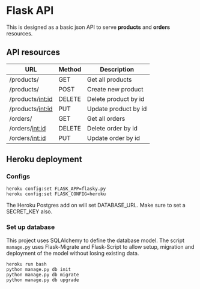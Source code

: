 # Flask API 

This is designed as a basic json API to serve **products** and **orders** resources.

## API resources

| URL                | Method    | Description             |
| -------------------|-----------|------------------------ |
| /products/         | GET       | Get all products        |
| /products/         | POST      | Create new product      |
| /products/<int:id> | DELETE    | Delete product by id    |
| /products/<int:id> | PUT       | Update product by id    |
| /orders/           | GET       | Get all orders          |
| /orders/<int:id>   | DELETE    | Delete order by id      |
| /orders/<int:id>   | PUT       | Update order by id      |

## Heroku deployment

### Configs

```
heroku config:set FLASK_APP=flasky.py
heroku config:set FLASK_CONFIG=heroku
```
The Heroku Postgres add on will set DATABASE_URL. Make sure to set a SECRET_KEY also.

### Set up database

This project uses SQLAlchemy to define the database model. The script `manage.py` uses Flask-Migrate and Flask-Script to allow setup, migration and deployment of the model without losing existing data.
```
heroku run bash
python manage.py db init
python manage.py db migrate
python manage.py db upgrade